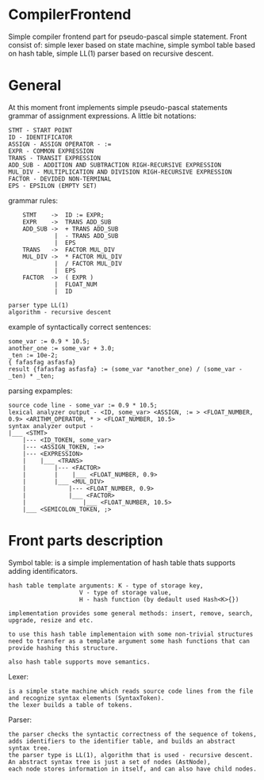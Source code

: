 # CompilerFrontend
Simple compiler frontend part for pseudo-pascal simple statement.
Front consist of: simple lexer based on state machine, simple symbol table based on hash table, simple LL(1) parser based on recursive descent.

# General
At this moment front implements simple pseudo-pascal statements grammar of assignment expressions.
A little bit notations:

    STMT - START POINT
    ID - IDENTIFICATOR
    ASSIGN - ASSIGN OPERATOR - :=
    EXPR - COMMON EXPRESSION
    TRANS - TRANSIT EXPRESSION
    ADD_SUB - ADDITION AND SUBTRACTION RIGH-RECURSIVE EXPRESSION
    MUL_DIV - MULTIPLICATION AND DIVISION RIGH-RECURSIVE EXPRESSION
    FACTOR - DEVIDED NON-TERMINAL
    EPS - EPSILON (EMPTY SET)

grammar rules:
	
		STMT	->	ID := EXPR;
		EXPR	->	TRANS ADD_SUB
		ADD_SUB ->	+ TRANS ADD_SUB
				 |	- TRANS ADD_SUB
				 |	EPS
		TRANS	->	FACTOR MUL_DIV
		MUL_DIV ->	* FACTOR MUL_DIV
				 |	/ FACTOR MUL_DIV
				 |	EPS
		FACTOR	->	( EXPR )
				 |	FLOAT_NUM
				 |	ID

	parser type LL(1)
	algorithm - recursive descent


example of syntactically correct sentences:
	
	some_var := 0.9 * 10.5;
	another_one := some_var + 3.0;
	_ten := 10e-2;
	{ fafasfag asfasfa}
	result {fafasfag asfasfa} := (some_var *another_one) / (some_var - _ten) * _ten;
	
parsing expamples:
	
	source code line - some_var := 0.9 * 10.5;
	lexical analyzer output - <ID, some_var> <ASSIGN, := > <FLOAT_NUMBER, 0.9> <ARITHM_OPERATOR, * > <FLOAT_NUMBER, 10.5>
	syntax analyzer output -				
	|___ <STMT>
		|--- <ID_TOKEN, some_var>
		|--- <ASSIGN_TOKEN, :=>
		|--- <EXPRESSION>
		|    |___ <TRANS>
		|        |--- <FACTOR>
		|        |    |___ <FLOAT_NUMBER, 0.9>
		|        |___ <MUL_DIV>
		|            |--- <FLOAT_NUMBER, 0.9>
		|            |___ <FACTOR>
		|                |___ <FLOAT_NUMBER, 10.5>
		|___ <SEMICOLON_TOKEN, ;>

# Front parts description

Symbol table:
    is a simple implementation of hash table thats supports adding identificators.

    hash table template arguments: K - type of storage key,
                        V - type of storage value,
                        H - hash function (by dedault used Hash<K>{})

    implementation provides some general methods: insert, remove, search, upgrade, resize and etc.

    to use this hash table implementaion with some non-trivial structures
    need to transfer as a template argument some hash functions that can provide hashing this structure.

    also hash table supports move semantics.

Lexer:
  
    is a simple state machine which reads source code lines from the file and recognize syntax elements (SyntaxToken).
    the lexer builds a table of tokens.

Parser:
    
    the parser checks the syntactic correctness of the sequence of tokens, 
    adds identifiers to the identifier table, and builds an abstract syntax tree.
    the parser type is LL(1), algorithm that is used - recursive descent.
    An abstract syntax tree is just a set of nodes (AstNode), 
    each node stores information in itself, and can also have child nodes.

